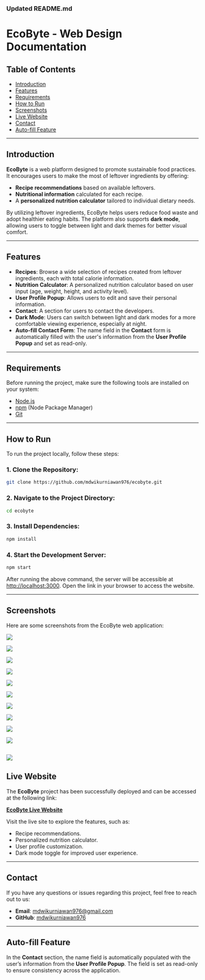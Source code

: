 
### **Updated README.md**

# **EcoByte - Web Design Documentation**

## **Table of Contents**
- [Introduction](#introduction)
- [Features](#features)
- [Requirements](#requirements)
- [How to Run](#how-to-run)
- [Screenshots](#screenshots)
- [Live Website](#live-website)
- [Contact](#contact)
- [Auto-fill Feature](#auto-fill-feature)

---

## **Introduction**
**EcoByte** is a web platform designed to promote sustainable food practices. It encourages users to make the most of leftover ingredients by offering:
- **Recipe recommendations** based on available leftovers.
- **Nutritional information** calculated for each recipe.
- A **personalized nutrition calculator** tailored to individual dietary needs.

By utilizing leftover ingredients, EcoByte helps users reduce food waste and adopt healthier eating habits. The platform also supports **dark mode**, allowing users to toggle between light and dark themes for better visual comfort.

---

## **Features**
- **Recipes**: Browse a wide selection of recipes created from leftover ingredients, each with total calorie information.
- **Nutrition Calculator**: A personalized nutrition calculator based on user input (age, weight, height, and activity level).
- **User Profile Popup**: Allows users to edit and save their personal information.
- **Contact**: A section for users to contact the developers.
- **Dark Mode**: Users can switch between light and dark modes for a more comfortable viewing experience, especially at night.
- **Auto-fill Contact Form**: The name field in the **Contact** form is automatically filled with the user's information from the **User Profile Popup** and set as read-only.

---

## **Requirements**
Before running the project, make sure the following tools are installed on your system:
- [Node.js](https://nodejs.org/)
- [npm](https://www.npmjs.com/) (Node Package Manager)
- [Git](https://git-scm.com/)

---

## **How to Run**
To run the project locally, follow these steps:

### 1. Clone the Repository:
```bash
git clone https://github.com/mdwikurniawan976/ecobyte.git
```

### 2. Navigate to the Project Directory:
```bash
cd ecobyte
```

### 3. Install Dependencies:
```bash
npm install
```

### 4. Start the Development Server:
```bash
npm start
```
After running the above command, the server will be accessible at [http://localhost:3000](http://localhost:3000). Open the link in your browser to access the website.

---

## **Screenshots**
Here are some screenshots from the EcoByte web application:


![](https://github.com/mdwikurniawan976/screenshots/blob/b546500f277ba69fc3401b091c7ddbb39b53c4c2/Screenshot%202024-09-28%20195201.png)

![](https://github.com/mdwikurniawan976/screenshots/blob/main/Screenshot%202024-09-28%20212306.png)

![](https://github.com/mdwikurniawan976/screenshots/blob/b546500f277ba69fc3401b091c7ddbb39b53c4c2/Screenshot%202024-09-28%20195217.png)

![](https://github.com/mdwikurniawan976/screenshots/blob/main/Screenshot%202024-09-28%20195238.png)

![](https://github.com/mdwikurniawan976/screenshots/blob/main/Screenshot%202024-09-28%20195251.png)

![](https://github.com/mdwikurniawan976/screenshots/blob/main/Screenshot%202024-09-28%20195309.png)

![](https://github.com/mdwikurniawan976/screenshots/blob/main/Screenshot%202024-09-28%20195328.png)

![](https://github.com/mdwikurniawan976/screenshots/blob/main/Screenshot%202024-09-28%20195350.png)

![](https://github.com/mdwikurniawan976/screenshots/blob/main/Screenshot%202024-09-28%20195407.png)

![](https://github.com/mdwikurniawan976/screenshots/blob/main/Screenshot%202024-09-28%20195426.png)

![](https://github.com/mdwikurniawan976/screenshots/blob/main/Screenshot%202024-09-28%20195500.png)
---


## **Live Website**
The **EcoByte** project has been successfully deployed and can be accessed at the following link:

[**EcoByte Live Website**](https://ecobyte-delta.vercel.app/)

Visit the live site to explore the features, such as:
- Recipe recommendations.
- Personalized nutrition calculator.
- User profile customization.
- Dark mode toggle for improved user experience.

---

## **Contact**
If you have any questions or issues regarding this project, feel free to reach out to us:

- **Email**: mdwikurniawan976@gmail.com
- **GitHub**: [mdwikurniawan976](https://github.com/mdwikurniawan976)

---

## **Auto-fill Feature**
In the **Contact** section, the name field is automatically populated with the user’s information from the **User Profile Popup**. The field is set as read-only to ensure consistency across the application.
```
